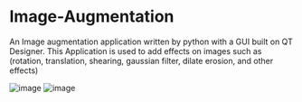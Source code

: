 # Image-Augmentation

An Image augmentation application written by python with a GUI built on QT Designer. This Application is used to add effects on images such as (rotation, translation, shearing, gaussian filter, dilate erosion, and other effects)

![image](https://user-images.githubusercontent.com/68401714/183742294-be665348-83c5-44a1-a996-e7ed88a059e2.png)
![image](https://user-images.githubusercontent.com/68401714/183742337-df858721-0530-440a-bfc7-d59ec7ec0cc9.png)

